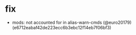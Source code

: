 # fix

* mods: not accounted for in alias-warn-cmds (@euro20179) (e6712eabaf42de223ecc6b3ebc12f14eb7f06bf3)


